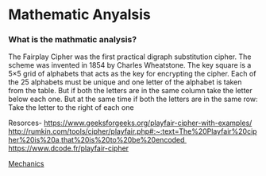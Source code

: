 # Mathematic Anyalsis

### What is the mathmatic analysis? 
The Fairplay Cipher was the first practical digraph substitution cipher. The scheme was invented in 1854 by Charles Wheatstone. The key square is a 5×5 grid of alphabets that acts as the key for encrypting the cipher. Each of the 25 alphabets must be unique and one letter of the alphabet is taken from the table. But if both the letters are in the same column take the letter below each one. But at the same time if both the letters are in the same row: Take the letter to the right of each one

Resorces- https://www.geeksforgeeks.org/playfair-cipher-with-examples/ http://rumkin.com/tools/cipher/playfair.php#:~:text=The%20Playfair%20cipher%20is%20a,that%20is%20to%20be%20encoded https://www.dcode.fr/playfair-cipher

[Mechanics](https://github.com/EPHS-CyberSecurity-2020-Hour1/CipherProject/blob/Playfaircipher.MD/Playfair_mechanics.md)

